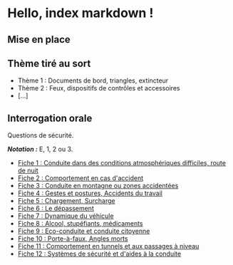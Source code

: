 # Hello, index markdown !


## Mise en place

## Thème tiré au sort

+ Thème 1 : Documents de bord, triangles, extincteur
+ Thème 2 : Feux, dispositifs de contrôles et accessoires
+ [...]


## Interrogation orale

Questions de sécurité.

**_Notation :_** E, 1, 2 ou 3.

+ [Fiche 1 : Conduite dans des conditions atmosphériques difficiles, route de nuit](InterrogationOrale/Fiche01.md)
+ [Fiche 2 : Comportement en cas d'accident](InterrogationOrale/Fiche02.md)
+ [Fiche 3 : Conduite en montagne ou zones accidentées](InterrogationOrale/Fiche03.md)
+ [Fiche 4 : Gestes et postures, Accidents du travail](InterrogationOrale/Fiche04.md)
+ [Fiche 5 : Chargement, Surcharge](InterrogationOrale/Fiche05.md)
+ [Fiche 6 : Le dépassement](InterrogationOrale/Fiche06.md)
+ [Fiche 7 : Dynamique du véhicule](InterrogationOrale/Fiche07.md)
+ [Fiche 8 : Alcool, stupéfiants, médicaments](InterrogationOrale/Fiche08.md)
+ [Fiche 9 : Eco-conduite et conduite citoyenne](InterrogationOrale/Fiche09.md)
+ [Fiche 10 : Porte-à-faux, Angles morts](InterrogationOrale/Fiche10.md)
+ [Fiche 11 : Comportement en tunnels et aux passages à niveau](InterrogationOrale/Fiche11.md)
+ [Fiche 12 : Systèmes de sécurité et d'aides à la conduite](InterrogationOrale/Fiche12.md)

